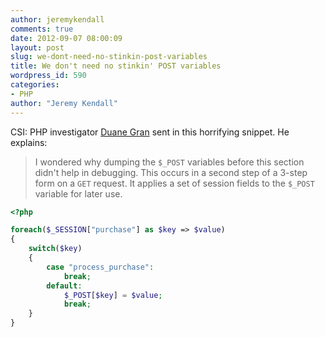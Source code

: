 ```yaml
---
author: jeremykendall
comments: true
date: 2012-09-07 08:00:09
layout: post
slug: we-dont-need-no-stinkin-post-variables
title: We don't need no stinkin' POST variables
wordpress_id: 590
categories:
- PHP
author: "Jeremy Kendall"
---
```


CSI: PHP investigator [Duane Gran](https://twitter.com/duanegran) sent in this horrifying snippet.  He explains:

> I wondered why dumping the `$_POST` variables before this section didn't help 
> in debugging.  This occurs in a second step of a 3-step form on a `GET` request. 
> It applies a set of session fields to the `$_POST` variable for later use.
    
```php
<?php

foreach($_SESSION["purchase"] as $key => $value)
{
    switch($key)
    {	
        case "process_purchase":
            break;
        default:
            $_POST[$key] = $value;
            break;
    }
}
``` 

